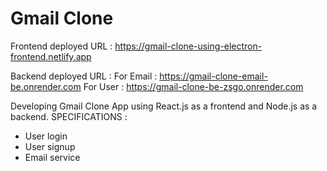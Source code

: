 # Gmail Clone

Frontend deployed URL : https://gmail-clone-using-electron-frontend.netlify.app

Backend deployed URL :
For Email : https://gmail-clone-email-be.onrender.com
For User : https://gmail-clone-be-zsgo.onrender.com

Developing Gmail Clone App using React.js as a frontend and Node.js as a backend.
SPECIFICATIONS :
- User login
- User signup
- Email service

